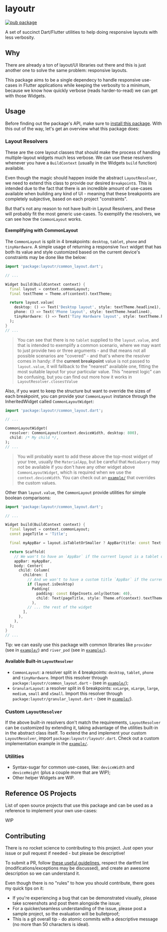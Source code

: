 # layoutr

[![pub package](https://img.shields.io/pub/v/layoutr?style=flat-square)](https://pub.dev/packages/layoutr)

A set of succinct Dart/Flutter utilities to help doing responsive layouts with less verbosity.

## Why

There are already a ton of layout/UI libraries out there and this is just another one to solve the same problem: responsive layouts.

This package aims to be a single dependecy to handle responsive use-cases in Flutter applications while keeping the verbosity to a minimum, because we know how quickly verbose (reads harder-to-read) we can get with those Widgets.

## Usage

Before finding out the package's API, make sure to [install this package](https://pub.dev/packages/layoutr/install). With this out of the way, let's get an overview what this package does:

### Layout Resolvers

These are the core layout classes that should make the process of handling multiple-layout widgets much less verbose. We can use these resolvers whenever you have a `BuildContext` (usually in the Widgets `build` function) available.

Even though the magic should happen inside the abstract `LayoutResolver`, we need to extend this class to provide our desired `Breakpoint`s. This is intended due to the fact that there is an incredible amount of use-cases available when building any kind of UI - meaning that these breakpoints are completely subjective, based on each project "constraints".

But that's not any reason to not have built-in Layout Resolvers, and these will probably fit the most generic use-cases. To exemplify the resolvers, we can see how the `CommonLayout` works.

#### Exemplifying with CommonLayout

The `CommonLayout` is split in 4 breakpoints: `desktop`, `tablet`, `phone` and `tinyHardware`. A simple usage of returning a responsive `Text` widget that has both its value and style customized based on the current device's constraints may be done like the below:
```dart
import 'package:layoutr/common_layout.dart';

// ...

Widget build(BuildContext context) {
  final layout = context.commonLayout;
  final textTheme = Theme.of(context).textTheme;

  return layout.value(
    desktop: () => Text('Desktop layout', style: textTheme.headline1),
    phone: () => Text('Phone layout', style: textTheme.headline4),
    tinyHardware: () => Text('Tiny Hardware layout', style: textTheme.headline6),
  );
}
// ...
```

> You can see that there is no `tablet` supplied to the `layout.value`, and that is intended to exemplify a common scenario, where we may want to just provide two or three arguments - and that means not all possible scenarios are "covered" - and that's where the resolver comes in handy: if the **current breakpoint** value is not passed to `layout.value`, it will fallback to the "nearest" available one, fitting the most suitable layout for your particular value. This "nearest logic" can be confusing, but you can find out more how it works in `LayoutResolver.closestValue`

Also, if you want to keep the structure but want to override the sizes of each breakpoint, you can provide your `CommonLayout` instance through the InheritedWidget called `CommonLayoutWidget`:

```dart
import 'package:layoutr/common_layout.dart';

// ...

CommonLayoutWidget(
  resolver: CommonLayout(context.deviceWidth, desktop: 800),
  child: /* My child */,
);
// ...
```

> You will probably want to add these above the top-most widget of your tree, usually the `MaterialApp`, but be careful that `MediaQuery` may not be available if you don't have any other widget above `CommonLayoutWidget`, which is required when we use the `context.deviceWidth`. You can check out an [`example/`](https://pub.dev/packages/layoutr/example#Common-Layout-Inherited-Widget) that overrides the custom values. 

Other than `layout.value`, the `CommonLayout` provide utilities for simple boolean comparisons:

```dart
import 'package:layoutr/common_layout.dart';

// ...

Widget build(BuildContext context) {
  final layout = context.commonLayout;
  const pageTitle = 'Title';

  final myAppBar = layout.isTabletOrSmaller ? AppBar(title: const Text(pageTitle)) : null;

  return Scaffold(
    // We wan't to have an `AppBar` if the current layout is a tablet or smaller
    appBar: myAppBar,
    body: Center(
      child: Column(
        children: [
          // And we wan't to have a custom title `AppBar` if the current layout is a tablet or smaller
          if (layout.isDesktop)
            Padding(
              padding: const EdgeInsets.only(bottom: 40),
              child: Text(pageTitle, style: Theme.of(context).textTheme.headline3),
            ),
          // ... the rest of the widget
        ],
      ),
    ),
  );
}
// ...
```

Tip: we can easily use this package with common libraries like `provider` (see in [`example/`](https://pub.dev/packages/layoutr/example#`provider`)) and `river_pod` (see in [`example/`](https://pub.dev/packages/layoutr/example#`river_pod`)).

#### Available Built-in `LayoutResolver`
- `CommonLayout`: a resolver split in 4 breakpoints: `desktop`, `tablet`, `phone` and `tinyHardware`. Import this resolver through `package:layoutr/common_layout.dart` - (see in [`example/`](https://pub.dev/packages/layoutr/example#Common-Layout));
- `GranularLayout`: a resolver split in 6 breakpoints: `xxLarge`, `xLarge`, `large`, `medium`, `small` and `xSmall`. Import this resolver through `package:layoutr/granular_layout.dart` - (see in [`example/`](https://pub.dev/packages/layoutr/example#Granular-Layout)).

### Custom `LayoutResolver`

If the above built-in resolvers don't match the requirements, `LayoutResolver` can be customized by extending it, taking advantage of the utilities built-in in the abstract class itself. To extend the and implement your custom `LayoutResolver`, import `package:layoutr/layoutr.dart`. Check out a custom implementation example in the [`example/`](https://pub.dev/packages/layoutr/example#Custom-Layout).

### Utilities

- Syntax-sugar for common use-cases, like: `deviceWidth` and `deviceHeight` (plus a couple more that are WIP);
- Other helper Widgets are WIP.

## Reference OS Projects

List of open source projects that use this package and can be used as a reference to implement your own use-cases:

WIP

## Contributing

There is no rocket science to contributing to this project. Just open your issue or pull request if needed - but please be descriptive!

To submit a PR, follow [these useful guidelines](https://gist.github.com/MarcDiethelm/7303312), respect the dartfmt lint (modifications/exceptions may be discussed), and create an awesome description so we can understand it.

Even though there is no "rules" to how you should contribute, there goes my quick tips on it:

- If you're experiencing a bug that can be demonstrated visually, please take screenshots and post them alongside the issue;
- For a quicker/seamless understanding of the issue, please post a sample project, so the evaluation will be bulletproof;
- This is a git overall tip - do atomic commits with a descriptive message (no more than 50 characters is ideal).